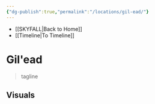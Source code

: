 ```yaml
---
{"dg-publish":true,"permalink":"/locations/gil-ead/"}
---
```


- [[SKYFALL\|Back to Home]]
- [[Timeline\|To Timeline]]

# Gil'ead
>tagline


## Visuals
